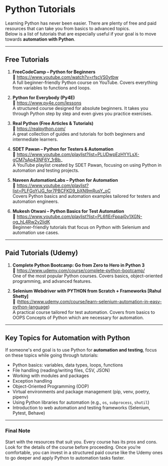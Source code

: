 # Python Tutorials

Learning Python has never been easier. There are plenty of free and paid resources that can take you from basics to advanced topics.  
Below is a list of tutorials that are especially useful if your goal is to move towards **automation with Python**.

---

## Free Tutorials

1. **FreeCodeCamp – Python for Beginners**  
   🔗 https://www.youtube.com/watch?v=rfscVS0vtbw  
   A full beginner-friendly Python course on YouTube. Covers everything from variables to functions and loops.

2. **Python for Everybody (Py4E)**  
   🔗 https://www.py4e.com/lessons  
   A structured course designed for absolute beginners. It takes you through Python step by step and even gives you practice exercises.

3. **Real Python (Free Articles & Tutorials)**  
   🔗 https://realpython.com/  
   A great collection of guides and tutorials for both beginners and intermediate learners.

4. **SDET Pawan – Python for Testers & Automation**  
   🔗 https://www.youtube.com/playlist?list=PLUDwpEzHYYLsX-gCM7sAp43NF6Y_1rBb_  
   A YouTube playlist created by SDET Pawan, focusing on using Python in automation and testing projects.

5. **Naveen AutomationLabs – Python for Automation**  
   🔗 https://www.youtube.com/playlist?list=PLFGoYjJG_fqr7PBCFKD9_bXN9mRusY_oC  
   Covers Python basics and automation examples tailored for testers and automation engineers.

6. **Mukesh Otwani – Python Basics for Test Automation**  
   🔗 https://www.youtube.com/playlist?list=PL6flErFppaj0v1XGN-og_hL4Rw2v2lidK  
   Beginner-friendly tutorials that focus on Python with Selenium and automation use cases.

---

## Paid Tutorials (Udemy)

1. **Complete Python Bootcamp: Go from Zero to Hero in Python 3**  
   🔗 https://www.udemy.com/course/complete-python-bootcamp/  
   One of the most popular Python courses. Covers basics, object-oriented programming, and advanced features.

2. **Selenium Webdriver with PYTHON from Scratch + Frameworks [Rahul Shetty]**  
   🔗 (https://www.udemy.com/course/learn-selenium-automation-in-easy-python-language)  
   A practical course tailored for test automation. Covers from basics to OOPS Concepts of Python which are necessary for automation.

---

## Key Topics for Automation with Python

If someone's end goal is to use Python for **automation and testing**, focus on these topics while going through tutorials:

- Python basics: variables, data types, loops, functions  
- File handling (reading/writing files, CSV, JSON)  
- Working with modules and packages  
- Exception handling  
- Object-Oriented Programming (OOP)  
- Virtual environments and package management (pip, venv, poetry, pipenv)  
- Using Python libraries for automation (e.g., `os`, `subprocess`, `shutil`)  
- Introduction to web automation and testing frameworks (Selenium, Pytest, Behave)  

---

### Final Note  
Start with the resources that suit you. Every course has its pros and cons. Look for the details of the course before proceeding. Once you’re comfortable, you can invest in a structured paid course like the Udemy ones to go deeper and apply Python to automation tasks faster.

